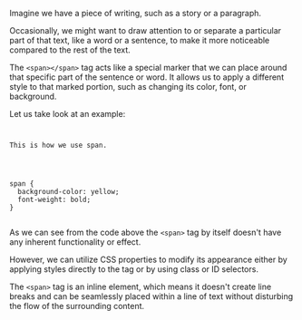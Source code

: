 Imagine we have a piece of writing,
such as a story or a paragraph.

Occasionally, we might want to draw
attention to or separate a particular
part of that text, like a word or
a sentence, to make it more noticeable
compared to the rest of the text.

The `<span></span>` tag acts like a
special marker that we can place around
that specific part of the sentence or word.
It allows us to apply a different style
to that marked portion, such as changing
its color, font, or background.

Let us take look at an example:
<codeblock language="html" type="lesson">
<code>
<panel language="html">
<p>This is how we use <span>span</span>.</p>
</panel>
<panel language="css">
span {
  background-color: yellow;
  font-weight: bold;
}
</panel>
</code>
</codeblock>

As we can see from the code above
the `<span>` tag by itself doesn't
have any inherent functionality
or effect.

However, we can utilize CSS properties
to modify its appearance either by
applying styles directly to the tag
or by using class or ID selectors.

The `<span>` tag is an inline element,
which means it doesn't create line breaks
and can be seamlessly placed within
a line of text without disturbing the
flow of the surrounding content.
